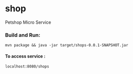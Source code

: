 # shop
Petshop Micro Service


### Build and Run:
`mvn package && java -jar target/shops-0.0.1-SNAPSHOT.jar`

#### To access service :

`localhost:8080/shops`

